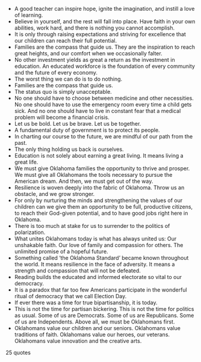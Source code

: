  - A good teacher can inspire hope, ignite the imagination, and instill a love of learning.
 - Believe in yourself, and the rest will fall into place. Have faith in your own abilities, work hard, and there is nothing you cannot accomplish.
 - It is only through raising expectations and striving for excellence that our children can reach their full potential.
 - Families are the compass that guide us. They are the inspiration to reach great heights, and our comfort when we occasionally falter.
 - No other investment yields as great a return as the investment in education. An educated workforce is the foundation of every community and the future of every economy.
 - The worst thing we can do is to do nothing.
 - Families are the compass that guide us.
 - The status quo is simply unacceptable.
 - No one should have to choose between medicine and other necessities. No one should have to use the emergency room every time a child gets sick. And no one should have to live in constant fear that a medical problem will become a financial crisis.
 - Let us be bold. Let us be brave. Let us be together.
 - A fundamental duty of government is to protect its people.
 - In charting our course to the future, we are mindful of our path from the past.
 - The only thing holding us back is ourselves.
 - Education is not solely about earning a great living. It means living a great life.
 - We must give Oklahoma families the opportunity to thrive and prosper. We must give all Oklahomans the tools necessary to pursue the American dream. And then, we must get out of the way.
 - Resilience is woven deeply into the fabric of Oklahoma. Throw us an obstacle, and we grow stronger.
 - For only by nurturing the minds and strengthening the values of our children can we give them an opportunity to be full, productive citizens, to reach their God-given potential, and to have good jobs right here in Oklahoma.
 - There is too much at stake for us to surrender to the politics of polarization.
 - What unites Oklahomans today is what has always united us: Our unshakable faith. Our love of family and compassion for others. The unlimited promise of a hopeful future.
 - Something called ‘the Oklahoma Standard’ became known throughout the world. It means resilience in the face of adversity. It means a strength and compassion that will not be defeated.
 - Reading builds the educated and informed electorate so vital to our democracy.
 - It is a paradox that far too few Americans participate in the wonderful ritual of democracy that we call Election Day.
 - If ever there was a time for true bipartisanship, it is today.
 - This is not the time for partisan bickering. This is not the time for politics as usual. Some of us are Democrats. Some of us are Republicans. Some of us are Independents. Above all, we must be Oklahomans first.
 - Oklahomans value our children and our seniors. Oklahomans value traditions of faith. Oklahomans value our heroes, our veterans. Oklahomans value innovation and the creative arts.

25 quotes
